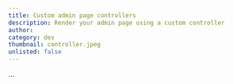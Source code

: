 ```yaml
---
title: Custom admin page controllers
description: Render your admin page using a custom controller
author:
category: dev
thumbnail: controller.jpeg
unlisted: false
---
```


...

